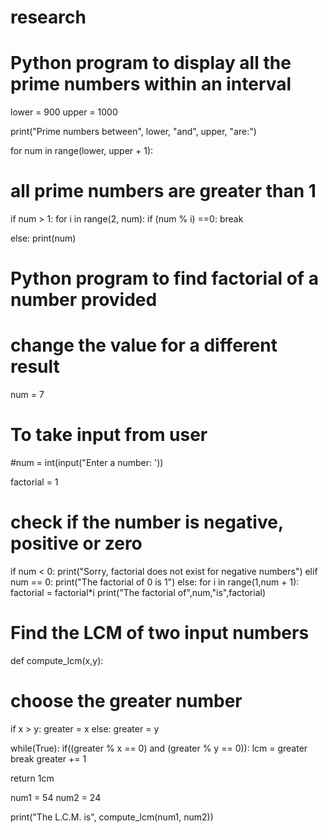 # research

# Python program to display all the prime numbers within an interval

lower = 900
upper = 1000

print("Prime numbers between", lower, "and", upper, "are:")

for num in range(lower, upper + 1):
# all prime numbers are greater than 1
if num > 1:
for i in range(2, num):
if (num % i) ==0:
break

else:
print(num)

# Python program to find factorial of a number provided

# change the value for a different result
num = 7

# To take input from user
#num = int(input("Enter a number: '))

factorial = 1

# check if the number is negative, positive or zero
if num < 0:
print("Sorry, factorial does not exist for negative numbers")
elif num == 0:
print("The factorial of 0 is 1")
else:
for i in range(1,num + 1):
factorial = factorial*i
print("The factorial of",num,"is",factorial)

# Find the LCM of two input numbers

def compute_lcm(x,y):

# choose the greater number
if x > y:
greater = x
else:
greater = y

while(True):
if((greater % x == 0) and (greater % y == 0)):
lcm = greater
break
greater += 1

return 1cm

num1 = 54
num2 = 24

print("The L.C.M. is", compute_lcm(num1, num2))

